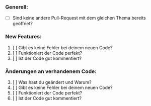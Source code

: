 ### Generell:

* [ ] Sind keine andere Pull-Request mit dem gleichen Thema bereits geöffnet?


### New Features:

1. [ ] Gibt es keine Fehler bei deinem neuen Code?
2. [ ] Funktioniert der Code perfekt?
3. [ ] Ist der Code gut kommentiert?

### Änderungen an verhandenem Code:

3. [ ] Was hast du geändert und Warum?
1. [ ] Gibt es keine Fehler bei deinem neuen Code?
2. [ ] Funktioniert der Code perfekt?
3. [ ] Ist der Code gut kommentiert?
